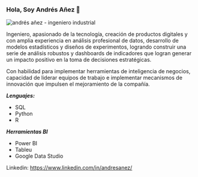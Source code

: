 ### Hola, Soy Andrés Añez 👋

![andrés añez - ingeniero industrial](https://user-images.githubusercontent.com/81836507/138625008-8a299492-ef47-4c19-a44c-a7e8bb1f9ce1.png)

Ingeniero, apasionado de la tecnología, creación de productos digitales y con amplia experiencia en análisis profesional de datos, desarrollo de modelos estadísticos y diseños de experimentos, logrando construir una serie de análisis robustos y dashboards de indicadores que logran generar un impacto positivo en la toma de decisiones estratégicas.  
  
Con habilidad para implementar herramientas de inteligencia de negocios, capacidad de liderar equipos de trabajo e implementar mecanismos de innovación que impulsen el mejoramiento de la compañía.  

***Lenguajes:***
 - SQL
 - Python
 - R
 
***Herramientas BI***
 - Power BI
 - Tableu
 - Google Data Studio

Linkedin: https://www.linkedin.com/in/andresanez/


<!--
**andresanez/andresanez** is a ✨ _special_ ✨ repository because its `README.md` (this file) appears on your GitHub profile.

Here are some ideas to get you started:

- 🔭 I’m currently working on ...
- 🌱 I’m currently learning ...
- 👯 I’m looking to collaborate on ...
- 🤔 I’m looking for help with ...
- 💬 Ask me about ...
- 📫 How to reach me: ...
- 😄 Pronouns: ...
- ⚡ Fun fact: ...
-->
